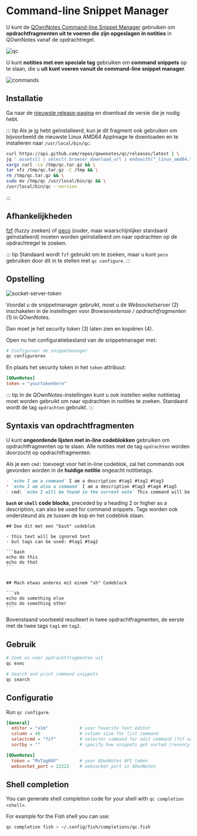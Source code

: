 # Command-line Snippet Manager

U kunt de [QOwnNotes Command-line Snippet Manager](https://github.com/qownnotes/qc) gebruiken om **opdrachtfragmenten uit te voeren die zijn opgeslagen in notities** in QOwnNotes vanaf de opdrachtregel.

![qc](/img/qc.png)

U kunt **notities met een speciale tag** gebruiken om **command snippets** op te slaan, die u **uit kunt voeren vanuit de command-line snippet manager**.

![commands](/img/commands.png)

## Installatie

Ga naar de [nieuwste release-pagina](https://github.com/qownnotes/qc/releases/latest) en download de versie die je nodig hebt.

::: tip
Als je [jq](https://stedolan.github.io/jq) hebt geïnstalleerd, kun je dit fragment ook gebruiken om bijvoorbeeld de nieuwste Linux AMD64 AppImage te downloaden en te installeren naar `/usr/local/bin/qc`:

```bash
curl https://api.github.com/repos/qownnotes/qc/releases/latest | \
jq '.assets[] | select(.browser_download_url | endswith("_linux_amd64.tar.gz")) | .browser_download_url' | \
xargs curl -Lo /tmp/qc.tar.gz && \
tar xfz /tmp/qc.tar.gz -C /tmp && \
rm /tmp/qc.tar.gz && \
sudo mv /tmp/qc /usr/local/bin/qc && \
/usr/local/bin/qc --version
```
:::

## Afhankelijkheden

[fzf](https://github.com/junegunn/fzf) (fuzzy zoeken) of [peco](https://github.com/peco/peco) (ouder, maar waarschijnlijker standaard geïnstalleerd) moeten worden geïnstalleerd om naar opdrachten op de opdrachtregel te zoeken.

::: tip
Standaard wordt `fzf` gebruikt om te zoeken, maar u kunt `peco` gebruiken door dit in te stellen met `qc configure`.
:::

## Opstelling

![socket-server-token](/img/socket-server-token.png)

Voordat u de snippetmanager gebruikt, moet u de *Websocketserver* (2) inschakelen in de instellingen voor *Browserextensie / opdrachtfragmenten* (1) in QOwnNotes.

Dan moet je het security token (3) laten zien en kopiëren (4).

Open nu het configuratiebestand van de snippetmanager met:

```bash
# Configureer de snippetmanager
qc configureren
```

En plaats het security token in het `token` attribuut:

```toml
[QOwnNotes]
token = "yourtokenhere"
```

::: tip
In de QOwnNotes-instellingen kunt u ook instellen welke notitietag moet worden gebruikt om naar opdrachten in notities te zoeken. Standaard wordt de tag `opdrachten` gebruikt.
:::

## Syntaxis van opdrachtfragmenten

U kunt **ongeordende lijsten met in-line codeblokken** gebruiken om opdrachtfragmenten op te slaan. Alle notities met de tag `opdrachten` worden doorzocht op opdrachtfragmenten.

Als je een `cmd:` toevoegt voor het in-line codeblok, zal het commando ook gevonden worden in de **huidige notitie** ongeacht notitietags.

```markdown
- `echo I am a command` I am a description #tag1 #tag2 #tag3
* `echo I am also a command` I am a description #tag3 #tag4 #tag5
- cmd: `echo I will be found in the current note` This command will be found in the current note regardless of note tags
```

**`bash` or `shell` code blocks**, preceded by a heading 2 or higher as a description, can also be used for command snippets. Tags worden ook ondersteund als ze tussen de kop en het codeblok staan.

    ## Doe dit met een "bash" codeblok

    - this text will be ignored text
    - but tags can be used: #tag1 #tag2

    ```bash
    echo do this
    echo do that
    ```


    ## Mach etwas anderes mit einem "sh" Codeblock

    ```sh
    echo do something else
    echo do something other
    ```

Bovenstaand voorbeeld resulteert in twee opdrachtfragmenten, de eerste met de twee tags `tag1` en `tag2`.

## Gebruik

```bash
# Zoek en voer opdrachtfragmenten uit
qc exec
```

```bash
# Search and print command snippets
qc search
```

## Configuratie

Run `qc configure`.

```toml
[General]
  editor = "vim"            # your favorite text editor
  column = 40               # column size for list command
  selectcmd = "fzf"         # selector command for edit command (fzf or peco)
  sortby = ""               # specify how snippets get sorted (recency (default), -recency, description, -description, command, -command, output, -output)

[QOwnNotes]
  token = "MvTagHXF"        # your QOwnNotes API token
  websocket_port = 22222    # websocket port in QOwnNotes
```

## Shell completion

You can generate shell completion code for your shell with `qc completion <shell>`.

For example for the Fish shell you can use:

```bash
qc completion fish > ~/.config/fish/completions/qc.fish
```
